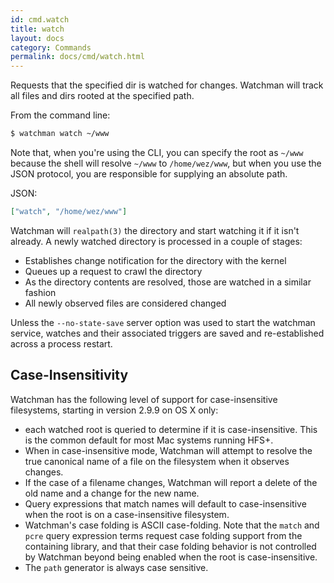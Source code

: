 ```yaml
---
id: cmd.watch
title: watch
layout: docs
category: Commands
permalink: docs/cmd/watch.html
---
```


Requests that the specified dir is watched for changes.
Watchman will track all files and dirs rooted at the specified path.

From the command line:

```bash
$ watchman watch ~/www
```

Note that, when you're using the CLI, you can specify the root as `~/www`
because the shell will resolve `~/www` to `/home/wez/www`, but when you use the
JSON protocol, you are responsible for supplying an absolute path.

JSON:
```json
["watch", "/home/wez/www"]
```

Watchman will `realpath(3)` the directory and start watching it if it isn't
already.  A newly watched directory is processed in a couple of stages:

 * Establishes change notification for the directory with the kernel
 * Queues up a request to crawl the directory
 * As the directory contents are resolved, those are watched in a similar
   fashion
 * All newly observed files are considered changed

Unless the `--no-state-save` server option was used to start the watchman
service, watches and their associated triggers are saved and re-established
across a process restart.

## Case-Insensitivity

Watchman has the following level of support for case-insensitive filesystems,
starting in version 2.9.9 on OS X only:

 * each watched root is queried to determine if it is case-insensitive.
   This is the common default for most Mac systems running HFS+.
 * When in case-insensitive mode, Watchman will attempt to resolve the true
   canonical name of a file on the filesystem when it observes changes.
 * If the case of a filename changes, Watchman will report a delete of the
   old name and a change for the new name.
 * Query expressions that match names will default to case-insensitive when
   the root is on a case-insensitive filesystem.
 * Watchman's case folding is ASCII case-folding.
   Note that the `match` and `pcre` query expression terms request case folding
   support from the containing library, and that their case folding behavior is
   not controlled by Watchman beyond being enabled when the root is
   case-insensitive.
 * The `path` generator is always case sensitive.
